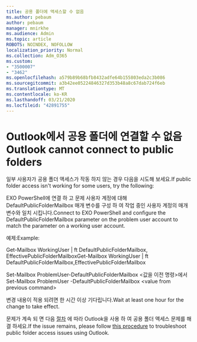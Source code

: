 ```yaml
---
title: 공용 폴더에 액세스할 수 없음
ms.author: pebaum
author: pebaum
manager: mnirkhe
ms.audience: Admin
ms.topic: article
ROBOTS: NOINDEX, NOFOLLOW
localization_priority: Normal
ms.collection: Adm_O365
ms.custom:
- "3500007"
- "3462"
ms.openlocfilehash: a579b89b68bfb8432adfe64b155803eda2c3b086
ms.sourcegitcommit: a3b42ee05224846327d353b48a8c67dab724f6eb
ms.translationtype: MT
ms.contentlocale: ko-KR
ms.lasthandoff: 03/21/2020
ms.locfileid: "42891755"
---
```

# <a name="outlook-cannot-connect-to-public-folders"></a><span data-ttu-id="8bb01-102">Outlook에서 공용 폴더에 연결할 수 없음</span><span class="sxs-lookup"><span data-stu-id="8bb01-102">Outlook cannot connect to public folders</span></span>

<span data-ttu-id="8bb01-103">일부 사용자가 공용 폴더 액세스가 작동 하지 않는 경우 다음을 시도해 보세요.</span><span class="sxs-lookup"><span data-stu-id="8bb01-103">If public folder access isn't working for some users, try the following:</span></span>

<span data-ttu-id="8bb01-104">EXO PowerShell에 연결 하 고 문제 사용자 계정에 대해 DefaultPublicFolderMailbox 매개 변수를 구성 하 여 작업 중인 사용자 계정의 매개 변수와 일치 시킵니다.</span><span class="sxs-lookup"><span data-stu-id="8bb01-104">Connect to EXO PowerShell and configure the DefaultPublicFolderMailbox parameter on the problem user account to match the parameter on a working user account.</span></span>

<span data-ttu-id="8bb01-105">예제:</span><span class="sxs-lookup"><span data-stu-id="8bb01-105">Example:</span></span>

<span data-ttu-id="8bb01-106">Get-Mailbox WorkingUser | ft DefaultPublicFolderMailbox, EffectivePublicFolderMailbox</span><span class="sxs-lookup"><span data-stu-id="8bb01-106">Get-Mailbox WorkingUser | ft DefaultPublicFolderMailbox,EffectivePublicFolderMailbox</span></span>

<span data-ttu-id="8bb01-107">Set-Mailbox ProblemUser-DefaultPublicFolderMailbox \<값을 이전 명령>에서</span><span class="sxs-lookup"><span data-stu-id="8bb01-107">Set-Mailbox ProblemUser -DefaultPublicFolderMailbox \<value from previous command></span></span>

<span data-ttu-id="8bb01-108">변경 내용이 적용 되려면 한 시간 이상 기다립니다.</span><span class="sxs-lookup"><span data-stu-id="8bb01-108">Wait at least one hour for the change to take effect.</span></span>

<span data-ttu-id="8bb01-109">문제가 계속 되 면 다음 [절차](https://aka.ms/pfcte) 에 따라 Outlook을 사용 하 여 공용 폴더 액세스 문제를 해결 하세요.</span><span class="sxs-lookup"><span data-stu-id="8bb01-109">If the issue remains, please follow [this procedure](https://aka.ms/pfcte) to troubleshoot public folder access issues using Outlook.</span></span>
